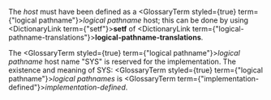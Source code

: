  



The *host* must have been defined as a <GlossaryTerm styled={true} term={"logical pathname"}><i>logical pathname</i></GlossaryTerm> host; this can be done by using <DictionaryLink  term={"setf"}><b>setf</b></DictionaryLink> of <DictionaryLink  term={"logical-pathname-translations"}><b>logical-pathname-translations</b></DictionaryLink>. 



The <GlossaryTerm styled={true} term={"logical pathname"}><i>logical pathname</i></GlossaryTerm> host name "SYS" is reserved for the implementation. The existence and meaning of SYS: <GlossaryTerm styled={true} term={"logical pathname"}><i>logical pathnames</i></GlossaryTerm> is <GlossaryTerm  term={"implementation-defined"}><i>implementation-defined</i></GlossaryTerm>. 



